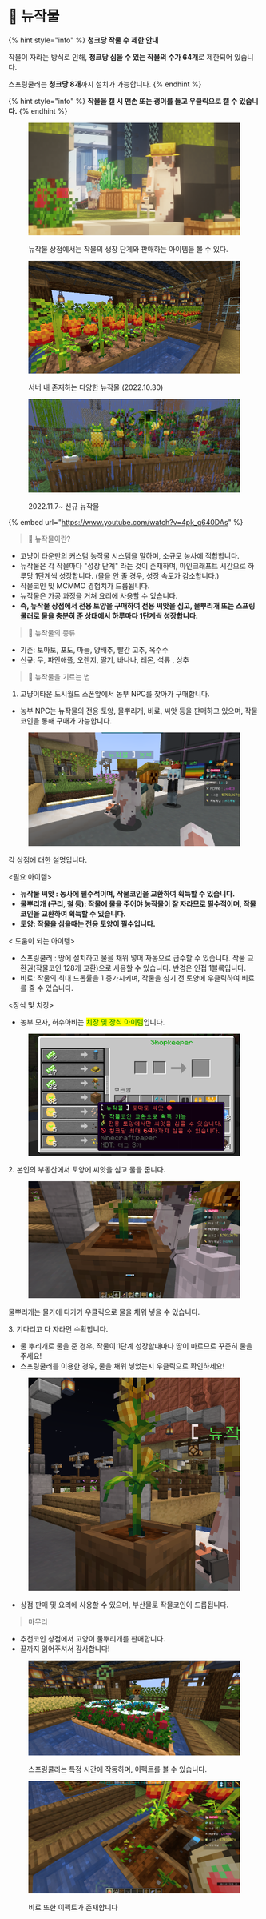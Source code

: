 # 🍅 뉴작물

{% hint style="info" %}
**청크당 작물 수 제한 안내**

작물이 자라는 방식로 인해, **청크당 심을 수 있는 작물의 수가 64개**로 제한되어 있습니다.

스프링쿨러는 **청크당 8개**까지 설치가 가능합니다.
{% endhint %}

{% hint style="info" %}
**작물을 캘 시 맨손 또는 괭이를 들고 우클릭으로 캘 수 있습니다.**
{% endhint %}

<figure><img src="../../.gitbook/assets/2022-08-15_00.56.40.png" alt=""><figcaption><p>뉴작물 상점에서는 작물의 생장 단계와 판매하는 아이템을 볼 수 있다.</p></figcaption></figure>

<figure><img src="../../.gitbook/assets/unknown (14).png" alt=""><figcaption><p>서버 내 존재하는 다양한 뉴작물 (2022.10.30)</p></figcaption></figure>

<figure><img src="../../.gitbook/assets/unknown (7).png" alt=""><figcaption><p>2022.11.7~ 신규 뉴작물</p></figcaption></figure>

{% embed url="https://www.youtube.com/watch?v=4pk_q640DAs" %}

> 🍅 뉴작물이란?

* 고냥이 타운만의 커스텀 농작물 시스템을 말하며, 소규모 농사에 적합합니다.
* 뉴작물은 각 작물마다 "성장 단계" 라는 것이 존재하며, 마인크래프트 시간으로 하루당 1단계씩 성장합니다. (물을 안 줄 경우, 성장 속도가 감소합니다.)
* 작물코인 및 MCMMO 경험치가 드롭됩니다.
* 뉴작물은 가공 과정을 거쳐 요리에 사용할 수 있습니다.
* **즉, 뉴작물 상점에서 전용 토양을 구매하여 전용 씨앗을 심고, 물뿌리개 또는 스프링쿨러로 물을 충분히 준 상태에서 하루마다 1단계씩 성장합니다.**

> 🍇 뉴작물의 종류

* 기존: 토마토, 포도, 마늘, 양배추, 빨간 고추, 옥수수
* 신규: 무, 파인애플, 오렌지, 딸기, 바나나, 레몬, 석류 , 상추

> 🌱 뉴작물을 기르는 법

1. 고냥이타운 도시월드 스폰앞에서 농부 NPC를 찾아가 구매합니다.

* 농부 NPC는 뉴작물의 전용 토양, 물뿌리개, 비료, 씨앗 등을 판매하고 있으며, 작물코인을 통해 구매가 가능합니다.

<figure><img src="../../.gitbook/assets/image (87).png" alt=""><figcaption></figcaption></figure>

각 상점에 대한 설명입니다.

<필요 아이템>

* **뉴작물 씨앗 : 농사에 필수적이며, 작물코인을 교환하여 획득할 수 있습니다.**
* **물뿌리개 (구리, 철 등): 작물에 물을 주어야 농작물이 잘 자라므로 필수적이며, 작물코인을 교환하여 획득할 수 있습니다.**
* **토양: 작물을 심을때는 전용 토양이 필수입니다.**

< 도움이 되는 아이템>

* 스프링쿨러 : 땅에 설치하고 물을 채워 넣어 자동으로 급수할 수 있습니다. 작물 교환권(작물코인 128개 교환)으로 사용할 수 있습니다. 반경은 인접 1블록입니다.
* 비료: 작물의 최대 드롭률을 1 증가시키며, 작물을 심기 전 토양에 우클릭하여 비료를 줄 수 있습니다.

<장식 및 치장>

* 농부 모자, 허수아비는 <mark style="color:green;">치장 및 장식 아이템</mark>입니다.

<figure><img src="../../.gitbook/assets/image (88).png" alt=""><figcaption></figcaption></figure>

2\. 본인의 부동산에서 토양에 씨앗을 심고 물을 줍니다.

<figure><img src="../../.gitbook/assets/image (46).png" alt=""><figcaption></figcaption></figure>

물뿌리개는 물가에 다가가 우클릭으로 물을 채워 넣을 수 있습니다.

3\. 기다리고 다 자라면 수확합니다.

* 물 뿌리개로 물을 준 경우, 작물이 1단계 성장할때마다 땅이 마르므로 꾸준히 물을 주세요!
* 스프링쿨러를 이용한 경우, 물을 채워 넣었는지 우클릭으로 확인하세요!

<figure><img src="../../.gitbook/assets/image (104).png" alt=""><figcaption></figcaption></figure>

* 상점 판매 및 요리에 사용할 수 있으며, 부산물로 작물코인이 드롭됩니다.

> 마무리

* 추천코인 상점에서 고양이 물뿌리개를 판매합니다.
* 끝까지 읽어주셔서 감사합니다!

<figure><img src="../../.gitbook/assets/2022-10-22_09.16.44_3.png" alt=""><figcaption><p>스프링쿨러는 특정 시간에 작동하며, 이펙트를 볼 수 있습니다.</p></figcaption></figure>

<figure><img src="../../.gitbook/assets/unknown (8).png" alt=""><figcaption><p>비료 또한 이펙트가 존재합니다</p></figcaption></figure>
